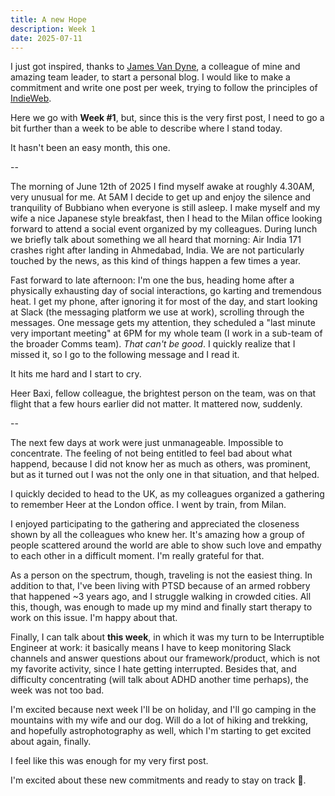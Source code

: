 ```yaml
---
title: A new Hope
description: Week 1
date: 2025-07-11
---
```


I just got inspired, thanks to <a href="https://jamesvandyne.com" target="_blank">James Van Dyne</a>, a colleague of mine and amazing team leader, to start a personal blog. I would like to make a commitment and write one post per week, trying to follow the principles of <a href="https://indieweb.org" target="_blank">IndieWeb</a>.

Here we go with **Week #1**, but, since this is the very first post, I need to go a bit further than a week to be able to describe where I stand today.

It hasn't been an easy month, this one.
<!-- more -->
--

The morning of June 12th of 2025 I find myself awake at roughly 4.30AM, very unusual for me. At 5AM I decide to get up and enjoy the silence and tranquility of Bubbiano when everyone is still asleep. I make myself and my wife a nice Japanese style breakfast, then I head to the Milan office looking forward to attend a social event organized by my colleagues.
During lunch we briefly talk about something we all heard that morning: Air India 171 crashes right after landing in Ahmedabad, India. We are not particularly touched by the news, as this kind of things happen a few times a year.

Fast forward to late afternoon: I'm one the bus, heading home after a physically exhausting day of social interactions, go karting and tremendous heat.
I get my phone, after ignoring it for most of the day, and start looking at Slack (the messaging platform we use at work), scrolling through the messages.
One message gets my attention, they scheduled a "last minute very important meeting" at 6PM for my whole team (I work in a sub-team of the broader Comms team).
*That can't be good*. I quickly realize that I missed it, so I go to the following message and I read it.

It hits me hard and I start to cry.

Heer Baxi, fellow colleague, the brightest person on the team, was on that flight that a few hours earlier did not matter. It mattered now, suddenly.

--

The next few days at work were just unmanageable. Impossible to concentrate.
The feeling of not being entitled to feel bad about what happend, because I did not know her as much as others, was prominent, but as it turned out I was not the only one in that situation, and that helped.

I quickly decided to head to the UK, as my colleagues organized a gathering to remember Heer at the London office. I went by train, from Milan.

I enjoyed participating to the gathering and appreciated the closeness shown by all the colleagues who knew her. It's amazing how a group of people scattered around the world are able to show such love and empathy to each other in a difficult moment. I'm really grateful for that.

As a person on the spectrum, though, traveling is not the easiest thing. In addition to that, I've been living with PTSD because of an armed robbery that happened ~3 years ago, and I struggle walking in crowded cities.
All this, though, was enough to made up my mind and finally start therapy to work on this issue. I'm happy about that.

Finally, I can talk about **this week**, in which it was my turn to be Interruptible Engineer at work: it basically means I have to keep monitoring Slack channels and answer questions about our framework/product, which is not my favorite activity, since I hate getting interrupted. Besides that, and difficulty concentrating (will talk about ADHD another time perhaps), the week was not too bad.

I'm excited because next week I'll be on holiday, and I'll go camping in the mountains with my wife and our dog. Will do a lot of hiking and trekking, and hopefully astrophotography as well, which I'm starting to get excited about again, finally.

I feel like this was enough for my very first post.

I'm excited about these new commitments and ready to stay on track 🌿.